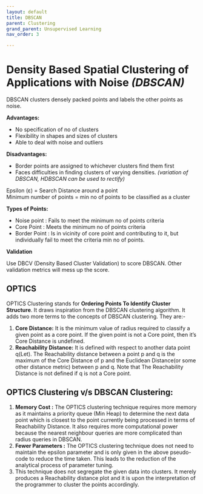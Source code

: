 ```yaml
---
layout: default
title: DBSCAN
parent: Clustering
grand_parent: Unsupervised Learning
nav_order: 3

---
```

# Density Based Spatial Clustering of Applications with Noise _(DBSCAN)_ 

 DBSCAN clusters densely packed points and labels the other points as noise. 

**Advantages:**

* No specification of no of clusters
* Flexibility in shapes and sizes of clusters
* Able to deal with noise and outliers

**Disadvantages:**

* Border points are assigned to whichever clusters find them first
* Faces difficulties in finding clusters of varying densities. _(variation of DBSCAN, HDBSCAN can be used to rectify)_

Epsilon (ε) = Search Distance around a point  
Minimum number of points = min no of points to be classified as a cluster

**Types of Points:**

* Noise point : Fails to meet the minimum no of points criteria
* Core Point : Meets the minimum no of points criteria
* Border Point : Is in vicinity of core point and contributing to it, but individually fail to meet the criteria min no of points.

**Validation**

Use DBCV (Density Based Cluster Validation) to score DBSCAN. Other validation metrics will mess up the score.

## OPTICS

OPTICS Clustering stands for **Ordering Points To Identify Cluster Structure**. It draws inspiration from the DBSCAN clustering algorithm. It adds two more terms to the concepts of DBSCAN clustering. They are:-

1. **Core Distance:** It is the minimum value of radius required to classify a given point as a core point. If the given point is not a Core point, then it’s Core Distance is undefined.
2. **Reachability Distance:** It is defined with respect to another data point q(Let). The Reachability distance between a point p and q is the maximum of the Core Distance of p and the Euclidean Distance(or some other distance metric) between p and q. Note that The Reachability Distance is not defined if q is not a Core point.

## OPTICS Clustering v/s DBSCAN Clustering:

1. **Memory Cost :** The OPTICS clustering technique requires more memory as it maintains a priority queue (Min Heap) to determine the next data point which is closest to the point currently being processed in terms of Reachability Distance. It also requires more computational power because the nearest neighbour queries are more complicated than radius queries in DBSCAN.
2. **Fewer Parameters :** The OPTICS clustering technique does not need to maintain the epsilon parameter and is only given in the above pseudo-code to reduce the time taken. This leads to the reduction of the analytical process of parameter tuning.
3. This technique does not segregate the given data into clusters. It merely produces a Reachability distance plot and it is upon the interpretation of the programmer to cluster the points accordingly.
